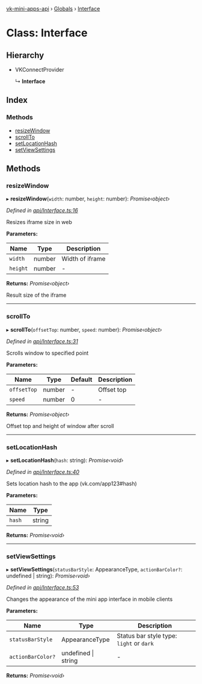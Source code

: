 [vk-mini-apps-api](../README.md) › [Globals](../globals.md) › [Interface](interface.md)

# Class: Interface

## Hierarchy

* VKConnectProvider

  ↳ **Interface**

## Index

### Methods

* [resizeWindow](interface.md#resizewindow)
* [scrollTo](interface.md#scrollto)
* [setLocationHash](interface.md#setlocationhash)
* [setViewSettings](interface.md#setviewsettings)

## Methods

###  resizeWindow

▸ **resizeWindow**(`width`: number, `height`: number): *Promise‹object›*

*Defined in [api/Interface.ts:16](https://github.com/VKCOM/vk-mini-apps-api/blob/aa96c54/src/api/Interface.ts#L16)*

Resizes iframe size in web

**Parameters:**

Name | Type | Description |
------ | ------ | ------ |
`width` | number | Width of iframe |
`height` | number | - |

**Returns:** *Promise‹object›*

Result size of the iframe

___

###  scrollTo

▸ **scrollTo**(`offsetTop`: number, `speed`: number): *Promise‹object›*

*Defined in [api/Interface.ts:31](https://github.com/VKCOM/vk-mini-apps-api/blob/aa96c54/src/api/Interface.ts#L31)*

Scrolls window to specified point

**Parameters:**

Name | Type | Default | Description |
------ | ------ | ------ | ------ |
`offsetTop` | number | - | Offset top |
`speed` | number | 0 | - |

**Returns:** *Promise‹object›*

Offset top and height of window after scroll

___

###  setLocationHash

▸ **setLocationHash**(`hash`: string): *Promise‹void›*

*Defined in [api/Interface.ts:40](https://github.com/VKCOM/vk-mini-apps-api/blob/aa96c54/src/api/Interface.ts#L40)*

Sets location hash to the app (vk.com/app123#hash)

**Parameters:**

Name | Type |
------ | ------ |
`hash` | string |

**Returns:** *Promise‹void›*

___

###  setViewSettings

▸ **setViewSettings**(`statusBarStyle`: AppearanceType, `actionBarColor?`: undefined | string): *Promise‹void›*

*Defined in [api/Interface.ts:53](https://github.com/VKCOM/vk-mini-apps-api/blob/aa96c54/src/api/Interface.ts#L53)*

Changes the appearance of the mini app interface in mobile clients

**Parameters:**

Name | Type | Description |
------ | ------ | ------ |
`statusBarStyle` | AppearanceType | Status bar style type: `light` or `dark` |
`actionBarColor?` | undefined &#124; string | - |

**Returns:** *Promise‹void›*
